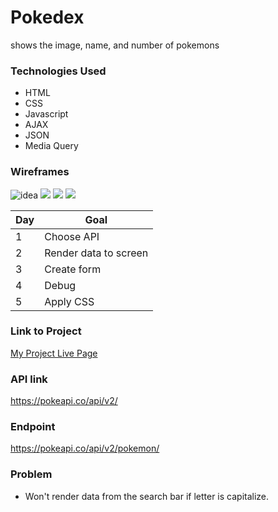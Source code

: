 # Pokedex

shows the image, name, and number of pokemons

### Technologies Used

- HTML       
- CSS
- Javascript
- AJAX
- JSON
- Media Query

### Wireframes

![idea](https://i.imgur.com/TgcnQIE.png)
![](https://i.imgur.com/IKre449.png)
![](https://i.imgur.com/4vnjKYV.png)
![](https://i.imgur.com/rNPZy3C.png)

| Day | Goal |
|-----| ---- |
|1    | Choose API|
|2    | Render data to screen |
|3    | Create form |
|4    | Debug |
|5    | Apply CSS|


### Link to Project
[My Project Live Page](https://projectone-kappa.vercel.app/)

### API link
https://pokeapi.co/api/v2/

### Endpoint
https://pokeapi.co/api/v2/pokemon/

### Problem
- Won't render data from the search bar if letter is capitalize.
